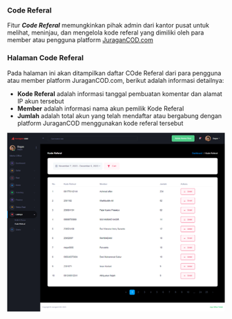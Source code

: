 ### Code Referal

Fitur <b>_Code Referal_</b> memungkinkan pihak admin dari kantor pusat untuk melihat, meninjau, dan mengelola kode referal yang dimiliki oleh para member atau pengguna platform [JuraganCOD.com](https://juragancod.com)

### Halaman Code Referal

Pada halaman ini akan ditampilkan daftar COde Referal dari para pengguna atau member platform JuraganCOD.com, berikut adalah informasi detailnya:

- <b>Kode Referal</b> adalah informasi tanggal pembuatan komentar dan alamat IP akun tersebut
- <b>Member</b> adalah informasi nama akun pemilik Kode Referal
- <b>Jumlah</b> adalah total akun yang telah mendaftar atau bergabung dengan platform JuraganCOD menggunakan kode referal tersebut

![image](code-referal.png)
